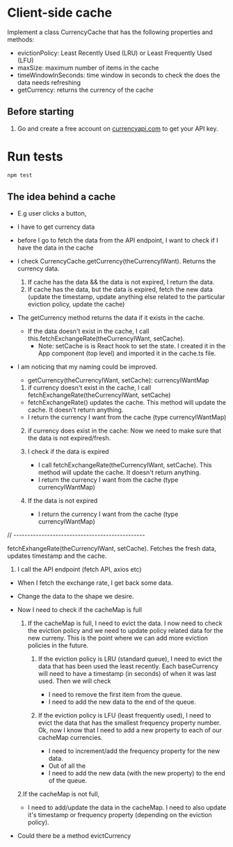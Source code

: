 # Client-side cache

Implement a class CurrencyCache that has the following properties and methods:

- evictionPolicy: Least Recently Used (LRU) or Least Frequently Used (LFU)
- maxSize: maximum number of items in the cache
- timeWindowInSeconds: time window in seconds to check the does the data needs refreshing
- getCurrency: returns the currency of the cache

## Before starting
1. Go and create a free account on [currencyapi.com](https://app.currencyapi.com/) to get your API key.


# Run tests
```bash
npm test
```



## The idea behind a cache

- E.g user clicks a button,

- I have to get currency data
- before I go to fetch the data from the API endpoint, I want to check if I have
  the data in the cache
- I check CurrencyCache.getCurrency(theCurrencyIWant). Returns the currency data.

  1. If cache has the data && the data is not expired, I return the data.
  2. If cache has the data, but the data is expired, fetch the new data (update the timestamp,
     update anything else related to the particular eviction policy, update the cache)

- The getCurrency method returns the data if it exists in the cache.

  - If the data doesn't exist in the cache, I call this.fetchExchangeRate(theCurrencyIWant,
    setCache).
    - Note: setCache is is React hook to set the state. I created it in the App component
      (top level) and imported it in the cache.ts file.

- I am noticing that my naming could be improved.

  - getCurrency(theCurrencyIWant, setCache): currencyIWantMap

  1. if currency doesn't exist in the cache, I call fetchExchangeRate(theCurrencyIWant, setCache)

  - fetchExchangeRate() updates the cache. This method will update the cache. It doesn't return anything.
  - I return the currency I want from the cache (type currencyIWantMap)

  2. if currency does exist in the cache: Now we need to make sure that the data is not expired/fresh.

  1. I check if the data is expired

     - I call fetchExchangeRate(theCurrencyIWant, setCache). This method will update the cache. It doesn't return anything.
     - I return the currency I want from the cache (type currencyIWantMap)

  1. If the data is not expired

     - I return the currency I want from the cache (type currencyIWantMap)

// -----------------------------------------------

fetchExhangeRate(theCurrencyIWant, setCache). Fetches the fresh data, updates timestamp and the cache.

1. I call the API endpoint (fetch API, axios etc)

- When I fetch the exchange rate, I get back some data.
- Change the data to the shape we desire.
- Now I need to check if the cacheMap is full

  1. If the cacheMap is full, I need to evict the data. I now need to check the eviction
     policy and we need to update policy related data for the new curreny.
     This is the point where we can add more eviction policies in the future.

     1. If the eviction policy is LRU (standard queue), I need to evict the data that has been used
        the least recently. Each baseCurrency will need to have a timestamp (in seconds) of when it was last used. Then we will check

        - I need to remove the first item from the queue.
        - I need to add the new data to the end of the queue.

     2. If the eviction policy is LFU (least frequently used), I need to evict the data that
        has the smallest frequency property number. Ok, now I know that I need to add a new
        property to each of our cacheMap currencies.
        - I need to increment/add the frequency property for the new data.
        - Out of all the
        - I need to add the new data (with the new property) to the end of the queue.

  2.If the cacheMap is not full,

  - I need to add/update the data in the cacheMap. I need to also
    update it's timestamp or frequency property (depending on the eviction policy).

- Could there be a method evictCurrency


